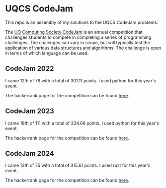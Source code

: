 # UQCS CodeJam

This repo is an assembly of my solutions to the UQCS CodeJam problems.

The [UQ Computing Society CodeJam](https://uqcs.org/competitions/) is an annual competition that challenges students to compete in completing a series of programming challenges. The chalenges can vary in scope, but will typically test the application of various data structures and algorithms. The challenge is open in terms of which language can be used.

## CodeJam 2022 

I came 12th of 79 with a total of 301.11 points. I used python for this year's event.

The hackerrank page for the competition can be found [here](https://www.hackerrank.com/uqcscodejam2022).

## CodeJam 2023

I came 18th of 111 with a total of 334.68 points. I used python for this year's event.

The hackerrank page for the competition can be found [here](https://www.hackerrank.com/uqcs-codejam-2023).

## CodeJam 2024

I came 13th of 75 with a total of 315.61 points. I used rust for this year's event.

The hackerrank page for the competition can be found [here](https://www.hackerrank.com/uqcs-codejam-2024).

